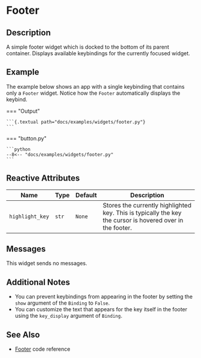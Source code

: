 # Footer

## Description

A simple footer widget which is docked to the bottom of its parent container. Displays
available keybindings for the currently focused widget.

## Example

The example below shows an app with a single keybinding that contains only a `Footer`
widget. Notice how the `Footer` automatically displays the keybind.

=== "Output"

    ```{.textual path="docs/examples/widgets/footer.py"}
    ```

=== "button.py"

    ```python
    --8<-- "docs/examples/widgets/footer.py"
    ```

## Reactive Attributes

| Name            | Type  | Default | Description                                                                                               |
|-----------------|-------|---------|-----------------------------------------------------------------------------------------------------------|
| `highlight_key` | `str` | `None`  | Stores the currently highlighted key. This is typically the key the cursor is hovered over in the footer. |

## Messages

This widget sends no messages.

## Additional Notes

* You can prevent keybindings from appearing in the footer by setting the `show` argument of the `Binding` to `False`.
* You can customize the text that appears for the key itself in the footer using the `key_display` argument of `Binding`.

## See Also

* [Footer](../reference/footer.md) code reference
